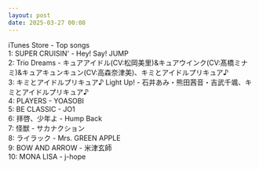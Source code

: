 ```yaml
---
layout: post
date: 2025-03-27 00:08
---
```


iTunes Store - Top songs<br />
1: SUPER CRUISIN' - Hey! Say! JUMP<br />
2: Trio Dreams - キュアアイドル(CV:松岡美里)&キュアウインク(CV:髙橋ミナミ)&キュアキュンキュン(CV:高森奈津美)、キミとアイドルプリキュア♪<br />
3: キミとアイドルプリキュア♪ Light Up! - 石井あみ・熊田茜音・吉武千颯、キミとアイドルプリキュア♪<br />
4: PLAYERS - YOASOBI<br />
5: BE CLASSIC - JO1<br />
6: 拝啓、少年よ - Hump Back<br />
7: 怪獣 - サカナクション<br />
8: ライラック - Mrs. GREEN APPLE<br />
9: BOW AND ARROW - 米津玄師<br />
10: MONA LISA - j-hope<br />
